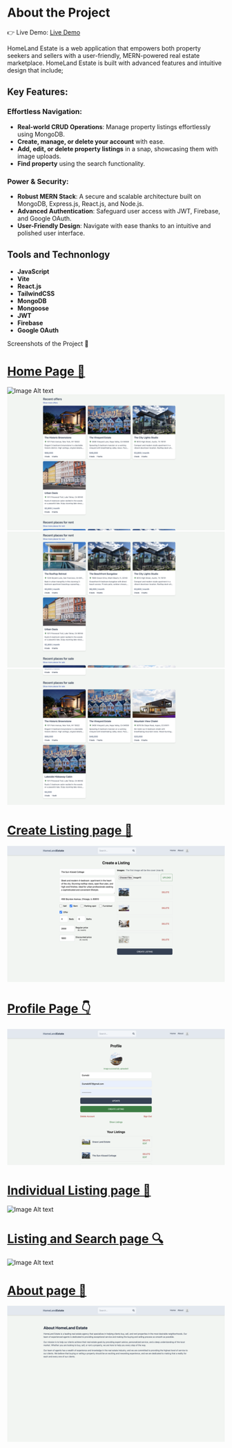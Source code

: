# About the  Project
👉 Live Demo: [Live Demo](https://homeland-estate.onrender.com/)
<p>
HomeLand Estate is a web application that empowers both property seekers and sellers with a user-friendly, MERN-powered real estate marketplace.
HomeLand Estate is built with advanced features and intuitive design that include;
</p>


## Key Features:
### Effortless Navigation:
* **Real-world CRUD Operations**: Manage property listings effortlessly using MongoDB.
* **Create, manage, or delete your account** with ease.
* **Add, edit, or delete property listings** in a snap, showcasing them with image uploads.
* **Find property** using the search functionality.

### Power & Security:
* **Robust MERN Stack**: A secure and scalable architecture built on MongoDB, Express.js, React.js, and Node.js.
* **Advanced Authentication**: Safeguard user access with JWT, Firebase, and Google OAuth.
* **User-Friendly Design**: Navigate with ease thanks to an intuitive and polished user interface.


## Tools and Technonlogy
* **JavaScript**
* **Vite**
* **React.js**
* **TailwindCSS**
* **MongoDB**
* **Mongoose**
* **JWT**
* **Firebase**
* **Google OAuth** 
  
Screenshots of the Project 📸

<p align="center">
   <a href="![Image Alt text](/client/public/home1.png)">
     <h1>
    Home Page 🏡
     </h1>
  </a>
</p>

![Image Alt text](/client/public/home1.png)
![Image Alt text](/client/public/home2.png)
![Image Alt text](/client/public/home3.png)
![Image Alt text](/client/public/home4.png)

<p align="center">
   <a href="![Image Alt text](/client/public/CreateListingpage.png)">
     <h1>
    Create Listing page 📑
     </h1>
  </a>
</p>

![Image Alt text](/client/public/CreateListingpage.png)

<p align="center">
   <a href="![Image Alt text](/client/public/profilepage.png)">
     <h1>
    Profile Page 👇
     </h1>
  </a>
</p>

![Image Alt text](/client/public/profilepage.png)

<p align="center">
   <a href="![Image Alt text](/client/public/individualListingpage.png)">
     <h1>
   Individual Listing page 📝
     </h1>
  </a>
</p>

![Image Alt text](/client/public/individualListingpage.png)

<p align="center">
   <a href="![Image Alt text](/client/public/listingandsearchpage.png)">
     <h1>
   Listing and Search page 🔍
     </h1>
  </a>
</p>

![Image Alt text](/client/public/listingandsearchpage.png)

<p align="center">
   <a href="![Image Alt text](/client/public/aboutpage.png)">
     <h1>
   About page 📝
     </h1>
  </a>
</p>

![Image Alt text](/client/public/aboutpage.png)

